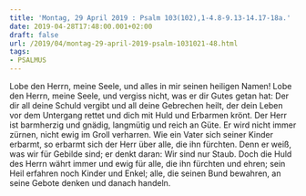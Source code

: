 ```yaml
---
title: 'Montag, 29 April 2019 : Psalm 103(102),1-4.8-9.13-14.17-18a.'
date: 2019-04-28T17:48:00.001+02:00
draft: false
url: /2019/04/montag-29-april-2019-psalm-1031021-48.html
tags: 
- PSALMUS
---
```


Lobe den Herrn, meine Seele, und alles in mir seinen heiligen Namen! Lobe den Herrn, meine Seele, und vergiss nicht, was er dir Gutes getan hat: Der dir all deine Schuld vergibt und all deine Gebrechen heilt, der dein Leben vor dem Untergang rettet und dich mit Huld und Erbarmen krönt. Der Herr ist barmherzig und gnädig, langmütig und reich an Güte. Er wird nicht immer zürnen, nicht ewig im Groll verharren. Wie ein Vater sich seiner Kinder erbarmt, so erbarmt sich der Herr über alle, die ihn fürchten. Denn er weiß, was wir für Gebilde sind; er denkt daran: Wir sind nur Staub. Doch die Huld des Herrn währt immer und ewig für alle, die ihn fürchten und ehren; sein Heil erfahren noch Kinder und Enkel; alle, die seinen Bund bewahren, an seine Gebote denken und danach handeln.